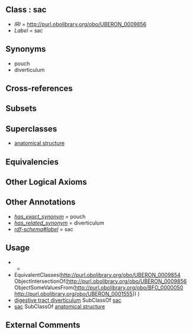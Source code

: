 
## Class : sac

 * *IRI* = http://purl.obolibrary.org/obo/UBERON_0009856
 * *Label* = sac

## Synonyms

 * pouch
 * diverticulum

## Cross-references


## Subsets


## Superclasses

 * [anatomical structure](../../UBERON/61/UBERON_0000061.md)

## Equivalencies


## Other Logical Axioms


## Other Annotations

 * *[has_exact_synonym](../../ym/oboInOwl#hasExactSynonym.md)* = pouch
 * *[has_related_synonym](../../ym/oboInOwl#hasRelatedSynonym.md)* = diverticulum
 * *[rdf-schema#label](../../el/rdf-schema#label.md)* = sac

## Usage

 * -
 * EquivalentClasses(<http://purl.obolibrary.org/obo/UBERON_0009854> ObjectIntersectionOf(<http://purl.obolibrary.org/obo/UBERON_0009856> ObjectSomeValuesFrom(<http://purl.obolibrary.org/obo/BFO_0000050> <http://purl.obolibrary.org/obo/UBERON_0001555>)) )
 * [digestive tract diverticulum](../../UBERON/54/UBERON_0009854.md) SubClassOf [sac](../../UBERON/56/UBERON_0009856.md)
 * [sac](../../UBERON/56/UBERON_0009856.md) SubClassOf [anatomical structure](../../UBERON/61/UBERON_0000061.md)

## External Comments

